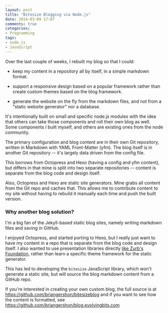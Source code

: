 ```yaml
---
layout: post
title: "Bitesize Blogging via Node.js"
date: 2014-03-09 17:07
comments: true
categories:
- Programming
tags:
- node.js
- JavaScript
---
```

Over the last couple of weeks, I rebuilt my blog so that I could:

* keep my content in a repository all by itself, in a simple markdown format.

* support a responsive design based on a popular framework rather than create custom themes based on the blog framework.

* generate the website on the fly from the markdown files, and not from a "static website generator" nor a database.

It's intentionally built on small and specific node.js modules with the idea that others can take those components and roll their own blog as well.  Some components I built myself, and others are existing ones from the node community.

The primary configuration and blog content are in their own Git repository, written in Markdown with YAML Front-Matter (yfm). The blog itself is in another Git repository -- it's largely data driven from the config file.

This borrows from Octopress and Hexo (having a config and yfm content), but differs in that mine is split into two separate repositories -- content is separate from the blog code and design itself.

Also, Octopress and Hexo are static site generators. Mine grabs all content from the Git repo and caches that. This allows me to contribute content to my site without having to rebuild it manually each time and push the built version.

### Why another blog solution?

I'm a big fan of the Jekyll-based static blog sites, namely writing markdown files and saving in GitHub.

I enjoyed Octopress, and started porting to Hexo, but I really just want to have my content in a repo that is separate from the blog code and design itself.  I also wanted to use presentation libraries directly [like Zurb's Foundation](http://foundation.zurb.com), rather than learn a specific theme framework for the static generator.

This has led to developing the `bitesize` JavaScript library, which won't generate a static site, but will source the blog markdown content from a GitHub repo.

If you're interested in creating your own custom blog, the full source is at <https://github.com/briangershon/bitesizeblog> and if you want to see how the content is formatted, see <https://github.com/briangershon/blog.evolvingbits.com>
